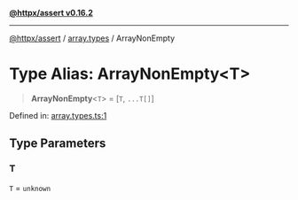 [**@httpx/assert v0.16.2**](../../README.md)

***

[@httpx/assert](../../README.md) / [array.types](../README.md) / ArrayNonEmpty

# Type Alias: ArrayNonEmpty\<T\>

> **ArrayNonEmpty**\<`T`\> = \[`T`, `...T[]`\]

Defined in: [array.types.ts:1](https://github.com/belgattitude/httpx/blob/4dae8c09c15139f4a822e2110336093570f143a3/packages/assert/src/array.types.ts#L1)

## Type Parameters

### T

`T` = `unknown`
